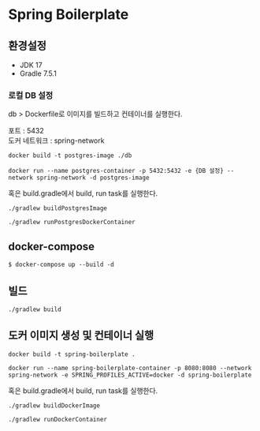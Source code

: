 # Spring Boilerplate

## 환경설정
- JDK 17
- Gradle 7.5.1

### 로컬 DB 설정
db > Dockerfile로 이미지를 빌드하고 컨테이너를 실행한다.

포트 : 5432\
도커 네트워크 : spring-network
```shell
docker build -t postgres-image ./db

docker run --name postgres-container -p 5432:5432 -e {DB 설정} --network spring-network -d postgres-image
````

혹은 build.gradle에서 build, run task를 실행한다.

```shell
./gradlew buildPostgresImage

./gradlew runPostgresDockerContainer
```


## docker-compose 
```
$ docker-compose up --build -d
```


## 빌드
```shell
./gradlew build
```

## 도커 이미지 생성 및 컨테이너 실행
```shell
docker build -t spring-boilerplate .

docker run --name spring-boilerplate-container -p 8080:8080 --network spring-network -e SPRING_PROFILES_ACTIVE=docker -d spring-boilerplate
```

혹은 build.gradle에서 build, run task를 실행한다.

```shell
./gradlew buildDockerImage

./gradlew runDockerContainer
```
